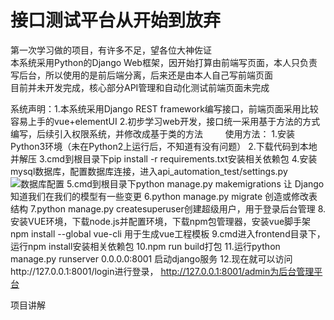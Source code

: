 # 接口测试平台从开始到放弃
第一次学习做的项目，有许多不足，望各位大神佐证<br>
本系统采用Python的Django Web框架，因开始打算由前端写页面，本人只负责写后台，所以使用的是前后端分离，后来还是由本人自己写前端页面<br>
目前并未开发完成，核心部分API管理和自动化测试前端页面未完成<br>

系统声明：1.本系统采用Django REST framework编写接口，前端页面采用比较容易上手的vue+elementUI
2.初步学习web开发，接口统一采用基于方法的方式编写，后续引入权限系统，并修改成基于类的方法
         
使用方法：
1.安装Python3环境（未在Python2上运行后，不知道有没有问题）
2.下载代码到本地并解压
3.cmd到根目录下pip install -r requirements.txt安装相关依赖包
4.安装mysql数据库，配置数据库连接，进入api_automation_test/settings.py
![数据库配置](https://github.com/githublitao/api_automation_test/blob/master/img/%E6%95%B0%E6%8D%AE%E5%BA%93%E9%85%8D%E7%BD%AE.png)
5.cmd到根目录下python manage.py makemigrations 让 Django 知道我们在我们的模型有一些变更
6.python manage.py migrate 创造或修改表结构
7.python manage.py createsuperuser创建超级用户，用于登录后台管理
8.安装VUE环境，下载node.js并配置环境，下载npm包管理器，安装vue脚手架 npm install --global vue-cli  用于生成vue工程模板
9.cmd进入frontend目录下，运行npm install安装相关依赖包
10.npm run build打包
11.运行python manage.py runserver 0.0.0.0:8001 启动django服务
12.现在就可以访问http://127.0.0.1:8001/login进行登录， http://127.0.0.1:8001/admin为后台管理平台

项目讲解
